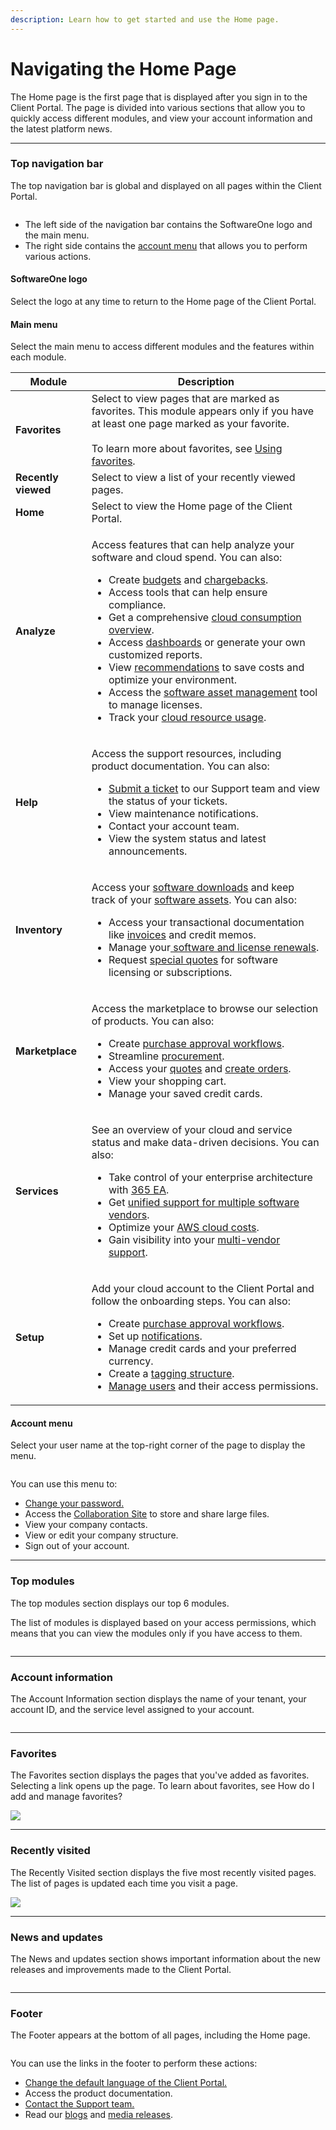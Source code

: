 ```yaml
---
description: Learn how to get started and use the Home page.
---
```


# Navigating the Home Page

The Home page is the first page that is displayed after you sign in to the Client Portal. The page is divided into various sections that allow you to quickly access different modules, and view your account information and the latest platform news.&#x20;

***

### Top navigation bar

The top navigation bar is global and displayed on all pages within the Client Portal.

<div align="left">

<figure><img src="../.gitbook/assets/image (40) (1) (1) (1) (1).png" alt=""><figcaption></figcaption></figure>

</div>

* The left side of the navigation bar contains the SoftwareOne logo and the main menu.
* The right side contains the [account menu](navigating-the-home-page.md#your-profile-menu) that allows you to perform various actions.

#### SoftwareOne logo

Select the logo at any time to return to the Home page of the Client Portal.

#### Main menu

Select the main menu to access different modules and the features within each module.&#x20;

<table data-full-width="false"><thead><tr><th>Module</th><th>Description</th></tr></thead><tbody><tr><td><strong>Favorites</strong></td><td>Select to view pages that are marked as favorites. This module appears only if you have at least one page marked as your favorite.<br><br>To learn more about favorites, see <a href="managing-favorites.md">Using favorites</a>.</td></tr><tr><td><strong>Recently viewed</strong></td><td>Select to view a list of your recently viewed pages.</td></tr><tr><td><strong>Home</strong></td><td>Select to view the Home page of the Client Portal.</td></tr><tr><td><strong>Analyze</strong></td><td><p>Access features that can help analyze your software and cloud spend. You can also:</p><ul><li>Create <a href="../spend-management/budgets/working-with-budgets.md">budgets</a> and <a href="../spend-management/chargebacks/working-with-chargebacks.md">chargebacks</a>.</li><li>Access tools that can help ensure compliance.</li><li>Get a comprehensive <a href="broken-reference">cloud consumption overview</a>.</li><li>Access <a href="../analytics-and-reports/dashboards/">dashboards</a> or generate your own customized reports.</li><li>View <a href="../spend-management/recommendations/">recommendations</a> to save costs and optimize your environment.</li><li>Access the <a href="../inventory/software-assets/">software asset management</a> tool to manage licenses.</li><li>Track your <a href="../analytics-and-reports/utilization/">cloud resource usage</a>.</li></ul></td></tr><tr><td><strong>Help</strong></td><td><p>Access the support resources, including product documentation. You can also:</p><ul><li><a href="../help-and-support/contacting-support.md">Submit a ticket</a> to our Support team and view the status of your tickets.</li><li>View maintenance notifications. </li><li>Contact your account team.</li><li>View the system status and latest announcements.</li></ul></td></tr><tr><td><strong>Inventory</strong></td><td><p>Access your <a href="../inventory/software-downloads/">software downloads</a> and keep track of your <a href="../inventory/software-assets/managing-your-software-assets-and-financial-transactions.md">software assets</a>. You can also:</p><ul><li>Access your transactional documentation like <a href="../marketplace/orders-and-invoices/viewing-invoices.md">invoices</a> and credit memos.</li><li>Manage your<a href="../inventory/renewal-manager/"> software and license renewals</a>.</li><li>Request <a href="broken-reference">special quotes</a> for software licensing or subscriptions.</li></ul></td></tr><tr><td><strong>Marketplace</strong></td><td><p>Access the marketplace to browse our selection of products. You can also:</p><ul><li>Create <a href="broken-reference">purchase approval workflows</a>.</li><li>Streamline <a href="../marketplace/procurement-workbench/viewing-and-managing-software-transactions.md">procurement</a>.</li><li>Access your <a href="../marketplace/orders-and-invoices/creating-and-viewing-orders.md">quotes</a> and <a href="../marketplace/orders-and-invoices/creating-and-viewing-orders.md">create orders</a>.</li><li>View your shopping cart.</li><li>Manage your saved credit cards.</li></ul></td></tr><tr><td><strong>Services</strong></td><td><p>See an overview of your cloud and service status and make data-driven decisions. You can also:</p><ul><li>Take control of your enterprise architecture with <a href="../analytics-and-reports/dashboards/365-ea-+-unified-support-dashboard.md">365 EA</a>.</li><li>Get <a href="broken-reference">unified support for multiple software vendors</a>.</li><li>Optimize your <a href="../analytics-and-reports/dashboards/simple-for-aws-dashboard.md">AWS cloud costs</a>.</li><li>Gain visibility into your <a href="../analytics-and-reports/dashboards/unified-support-for-multi-vendor-dashboard.md">multi-vendor support</a>.</li></ul></td></tr><tr><td><strong>Setup</strong></td><td><p>Add your cloud account to the Client Portal and follow the onboarding steps. You can also:</p><ul><li>Create <a href="broken-reference">purchase approval workflows</a>.</li><li>Set up <a href="broken-reference">notifications</a>.</li><li>Manage credit cards and your preferred currency.</li><li>Create a <a href="../spend-management/tags-and-resources/defining-tags-and-managing-resources.md">tagging structure</a>.</li><li><a href="../administration/user-management/managing-users-and-their-permissions.md">Manage users</a> and their access permissions.</li></ul></td></tr></tbody></table>

#### Account menu

Select your user name at the top-right corner of the page to display the menu.&#x20;

<div align="left">

<figure><img src="../.gitbook/assets/image (39) (1) (1) (1) (1).png" alt=""><figcaption></figcaption></figure>

</div>

You can use this menu to:

* [Change your password.](resetting-or-changing-password.md)
* Access the [Collaboration Site](../administration/collaboration-site/working-with-collaboration-site.md) to store and share large files.
* View your company contacts.
* View or edit your company structure.&#x20;
* Sign out of your account.

***

### Top modules

The top modules section displays our top 6 modules.&#x20;

The list of modules is displayed based on your access permissions, which means that you can view the modules only if you have access to them.

<div align="left">

<figure><img src="../.gitbook/assets/image (38) (1) (1) (1) (1).png" alt=""><figcaption></figcaption></figure>

</div>

***

### Account information <a href="#account-information" id="account-information"></a>

The Account Information section displays the name of your tenant, your account ID, and the service level assigned to your account.

<div align="left">

<figure><img src="../.gitbook/assets/image (37) (1) (1) (1) (1).png" alt=""><figcaption></figcaption></figure>

</div>

***

### Favorites

The Favorites section displays the pages that you've added as favorites. Selecting a link opens up the page. To learn about favorites, see How do I add and manage favorites?

![](<../.gitbook/assets/image (36) (1) (1) (1) (1).png>)

***

### Recently visited <a href="#recently-visited" id="recently-visited"></a>

The Recently Visited section displays the five most recently visited pages. The list of pages is updated each time you visit a page.

![](<../.gitbook/assets/image (35) (1) (1) (1) (1).png>)

***

### News and updates <a href="#news-and-updates" id="news-and-updates"></a>

The News and updates section shows important information about the new releases and improvements made to the Client Portal.

<figure><img src="../.gitbook/assets/image (34) (1) (1) (1) (1).png" alt=""><figcaption></figcaption></figure>

***

### Footer

The Footer appears at the bottom of all pages, including the Home page.

<figure><img src="../.gitbook/assets/image (33) (1) (1) (1) (1).png" alt=""><figcaption></figcaption></figure>

You can use the links in the footer to perform these actions:

* [Change the default language of the Client Portal.](changing-language-settings.md)
* Access the product documentation.
* [Contact the Support team.](../help-and-support/contacting-support.md)
* Read our [blogs](https://www.softwareone.com/en/blog/articles) and [media releases](https://www.softwareone.com/en/media-releases).
